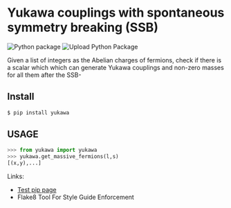 # Yukawa couplings with spontaneous symmetry breaking (SSB)

![Python package](https://github.com/restrepo/DevOps/workflows/Python%20package/badge.svg)
![Upload Python Package](https://github.com/restrepo/DevOps/workflows/Upload%20Python%20Package/badge.svg)

Given a list of integers as the Abelian charges of fermions, check if there is a scalar which which can generate Yukawa couplings and non-zero masses for all them after the SSB-

## Install
```bash
$ pip install yukawa
```
## USAGE
```python
>>> from yukawa import yukawa
>>> yukawa.get_massive_fermions(l,s)
[(x,y),...]
```
Links:
* [Test pip page](https://pypi.org/project/yukawa/)
* Flake8 Tool For Style Guide Enforcement
